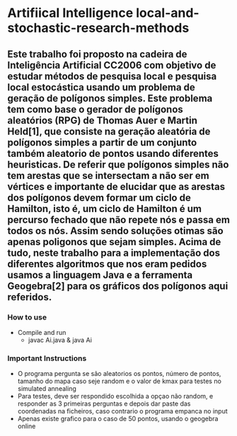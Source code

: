 # Artifiical Intelligence local-and-stochastic-research-methods

## Este trabalho foi proposto na cadeira de Inteligência Artificial CC2006 com objetivo de estudar métodos de pesquisa local e pesquisa local estocástica usando um problema de geração de polígonos simples. Este problema tem como base o gerador de polígonos aleatórios (RPG) de Thomas Auer e Martin Held[1], que consiste na geração aleatória de polígonos simples a partir de um conjunto também aleatorio de pontos usando diferentes heuristicas. De referir que polígonos simples não tem arestas que se intersectam a não ser em vértices e importante de elucidar que as arestas dos polígonos devem formar um ciclo de Hamilton, isto é, um ciclo de Hamilton é um percurso fechado que não repete nós e passa em todos os nós. Assim sendo soluções otimas são apenas poligonos que sejam simples. Acima de tudo, neste trabalho para a implementação dos diferentes algoritmos que nos eram pedidos usamos a linguagem Java e a ferramenta Geogebra[2] para os gráficos dos polígonos aqui referidos.


### How to use

- Compile and run
    - javac Ai.java & java Ai

### Important Instructions

- O programa pergunta se são aleatorios os pontos, número de pontos, tamanho do mapa caso seje random e o valor de kmax para testes no simulated annealing
- Para testes, deve ser respondido escolhida a opçao não random, e responder as 3 primeiras perguntas e depois dar paste das coordenadas na ficheiros, caso contrario o programa empanca no input
- Apenas existe grafico para o caso de 50 pontos, usando o geogebra online
